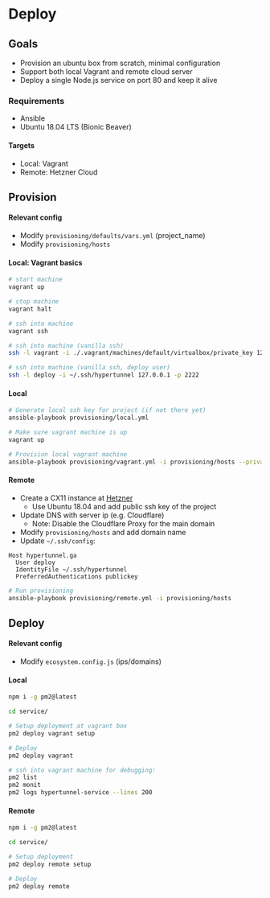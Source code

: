 # Deploy

## Goals

- Provision an ubuntu box from scratch, minimal configuration
- Support both local Vagrant and remote cloud server
- Deploy a single Node.js service on port 80 and keep it alive

### Requirements

- Ansible
- Ubuntu 18.04 LTS (Bionic Beaver)  

#### Targets

- Local: Vagrant
- Remote: Hetzner Cloud



## Provision

#### Relevant config

* Modify `provisioning/defaults/vars.yml` (project_name)
* Modify `provisioning/hosts`


#### Local: Vagrant basics

```bash
# start machine
vagrant up

# stop machine
vagrant halt

# ssh into machine
vagrant ssh

# ssh into machine (vanilla ssh)
ssh -l vagrant -i ./.vagrant/machines/default/virtualbox/private_key 127.0.0.1 -p 2222

# ssh into machine (vanilla ssh, deploy user)
ssh -l deploy -i ~/.ssh/hypertunnel 127.0.0.1 -p 2222
```

#### Local

```bash
# Generate local ssh key for project (if not there yet)
ansible-playbook provisioning/local.yml

# Make sure vagrant machine is up
vagrant up

# Provision local vagrant machine
ansible-playbook provisioning/vagrant.yml -i provisioning/hosts --private-key=.vagrant/machines/default/virtualbox/private_key --user=vagrant
```


#### Remote

- Create a CX11 instance at [Hetzner](https://www.hetzner.com/cloud)
  - Use Ubuntu 18.04 and add public ssh key of the project
- Update DNS with server ip (e.g. Cloudflare)
  - Note: Disable the Cloudflare Proxy for the main domain
- Modify `provisioning/hosts` and add domain name
- Update `~/.ssh/config`:

```
Host hypertunnel.ga
  User deploy
  IdentityFile ~/.ssh/hypertunnel
  PreferredAuthentications publickey
```

```bash
# Run provisioning
ansible-playbook provisioning/remote.yml -i provisioning/hosts
```


## Deploy

#### Relevant config

* Modify `ecosystem.config.js` (ips/domains)


#### Local

```bash
npm i -g pm2@latest

cd service/

# Setup deployment at vagrant box
pm2 deploy vagrant setup

# Deploy
pm2 deploy vagrant

# ssh into vagrant machine for debugging:
pm2 list
pm2 monit
pm2 logs hypertunnel-service --lines 200
```


#### Remote

```bash
npm i -g pm2@latest

cd service/

# Setup deployment
pm2 deploy remote setup

# Deploy
pm2 deploy remote
```
